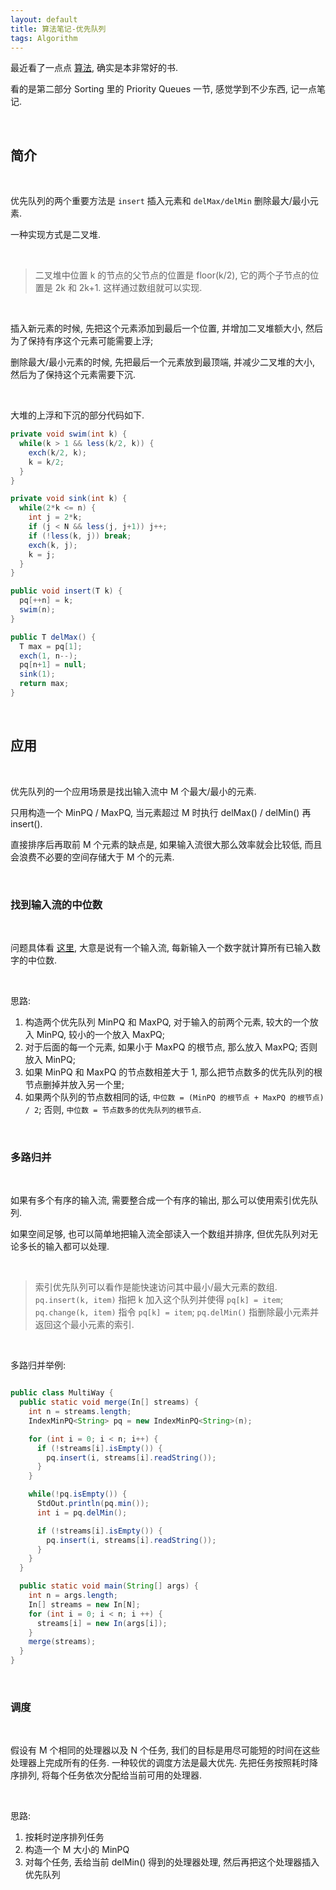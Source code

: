 ```yaml
---
layout: default
title: 算法笔记-优先队列
tags: Algorithm
---
```


最近看了一点点 [算法](https://book.douban.com/subject/4854123/), 确实是本非常好的书.

看的是第二部分 Sorting 里的 Priority Queues 一节, 感觉学到不少东西, 记一点笔记.

<br>

## 简介

<br>

优先队列的两个重要方法是 `insert` 插入元素和 `delMax/delMin` 删除最大/最小元素.

一种实现方式是二叉堆.

<br>

> 二叉堆中位置 k 的节点的父节点的位置是 floor(k/2), 它的两个子节点的位置是 2k 和 2k+1.
> 这样通过数组就可以实现.

<br>

插入新元素的时候, 先把这个元素添加到最后一个位置, 并增加二叉堆额大小, 然后为了保持有序这个元素可能需要上浮;

删除最大/最小元素的时候, 先把最后一个元素放到最顶端, 并减少二叉堆的大小, 然后为了保持这个元素需要下沉.

<br>

大堆的上浮和下沉的部分代码如下.

```java
private void swim(int k) {
  while(k > 1 && less(k/2, k)) {
    exch(k/2, k);
    k = k/2;
  }
}

private void sink(int k) {
  while(2*k <= n) {
    int j = 2*k;
    if (j < N && less(j, j+1)) j++;
    if (!less(k, j)) break;
    exch(k, j);
    k = j;
  }
}

public void insert(T k) {
  pq[++n] = k;
  swim(n);
}

public T delMax() {
  T max = pq[1];
  exch(1, n--);
  pq[n+1] = null;
  sink(1);
  return max;
}
```

<br>

## 应用

<br>

优先队列的一个应用场景是找出输入流中 M 个最大/最小的元素.

只用构造一个 MinPQ / MaxPQ, 当元素超过 M 时执行 delMax() / delMin() 再 insert().

直接排序后再取前 M 个元素的缺点是, 如果输入流很大那么效率就会比较低, 而且会浪费不必要的空间存储大于 M 个的元素.

<br>

### 找到输入流的中位数

<br>

问题具体看 [这里](https://www.hackerrank.com/challenges/ctci-find-the-running-median),
大意是说有一个输入流, 每新输入一个数字就计算所有已输入数字的中位数.

<br>

思路:

1. 构造两个优先队列 MinPQ 和 MaxPQ, 对于输入的前两个元素, 较大的一个放入 MinPQ, 较小的一个放入 MaxPQ;
2. 对于后面的每一个元素, 如果小于 MaxPQ 的根节点, 那么放入 MaxPQ; 否则放入 MinPQ;
3. 如果 MinPQ 和 MaxPQ 的节点数相差大于 1, 那么把节点数多的优先队列的根节点删掉并放入另一个里;
4. 如果两个队列的节点数相同的话, `中位数 = (MinPQ 的根节点 + MaxPQ 的根节点) / 2`; 否则, `中位数 = 节点数多的优先队列的根节点`.

<br>

### 多路归并

<br>

如果有多个有序的输入流, 需要整合成一个有序的输出, 那么可以使用索引优先队列.

如果空间足够, 也可以简单地把输入流全部读入一个数组并排序, 但优先队列对无论多长的输入都可以处理.

<br>

> 索引优先队列可以看作是能快速访问其中最小/最大元素的数组. `pq.insert(k, item)` 指把 k 加入这个队列并使得 `pq[k] = item`;
> `pq.change(k, item)` 指令 `pq[k] = item`; `pq.delMin()` 指删除最小元素并返回这个最小元素的索引.

<br>

多路归并举例:

```java

public class MultiWay {
  public static void merge(In[] streams) {
    int n = streams.length;
    IndexMinPQ<String> pq = new IndexMinPQ<String>(n);

    for (int i = 0; i < n; i++) {
      if (!streams[i].isEmpty()) {
        pq.insert(i, streams[i].readString());
      }
    }

    while(!pq.isEmpty()) {
      StdOut.println(pq.min());
      int i = pq.delMin();

      if (!streams[i].isEmpty()) {
        pq.insert(i, streams[i].readString());
      }
    }
  }

  public static void main(String[] args) {
    int n = args.length;
    In[] streams = new In[N];
    for (int i = 0; i < n; i ++) {
      streams[i] = new In(args[i]);
    }
    merge(streams);
  }
}
```

<br>

### 调度

<br>

假设有 M 个相同的处理器以及 N 个任务, 我们的目标是用尽可能短的时间在这些处理器上完成所有的任务.
一种较优的调度方法是最大优先. 先把任务按照耗时降序排列, 将每个任务依次分配给当前可用的处理器.

<br>

思路:

1. 按耗时逆序排列任务
2. 构造一个 M 大小的 MinPQ
3. 对每个任务, 丢给当前 delMin() 得到的处理器处理, 然后再把这个处理器插入优先队列

<br>
